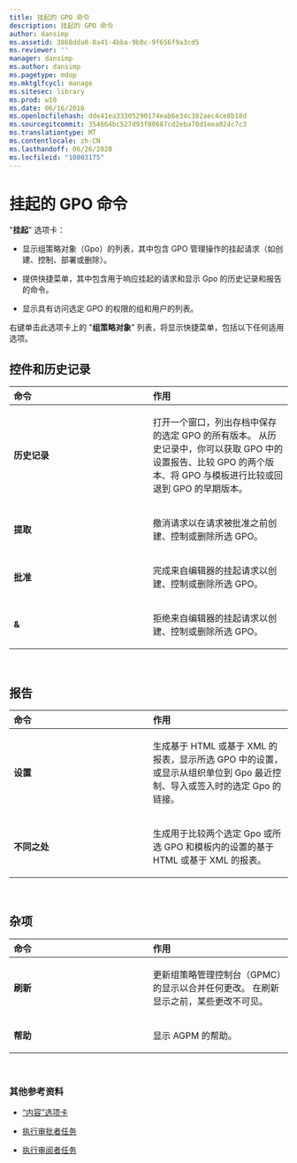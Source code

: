 ```yaml
---
title: 挂起的 GPO 命令
description: 挂起的 GPO 命令
author: dansimp
ms.assetid: 3868dda0-8a41-4bba-9b0c-9f656f9a3cd5
ms.reviewer: ''
manager: dansimp
ms.author: dansimp
ms.pagetype: mdop
ms.mktglfcycl: manage
ms.sitesec: library
ms.prod: w10
ms.date: 06/16/2016
ms.openlocfilehash: dde41ea33305290174eab6e34c382aec4ce8b18d
ms.sourcegitcommit: 354664bc527d93f80687cd2eba70d1eea024c7c3
ms.translationtype: MT
ms.contentlocale: zh-CN
ms.lasthandoff: 06/26/2020
ms.locfileid: "10803175"
---
```

# 挂起的 GPO 命令


"**挂起**" 选项卡：

-   显示组策略对象（Gpo）的列表，其中包含 GPO 管理操作的挂起请求（如创建、控制、部署或删除）。

-   提供快捷菜单，其中包含用于响应挂起的请求和显示 Gpo 的历史记录和报告的命令。

-   显示具有访问选定 GPO 的权限的组和用户的列表。

右键单击此选项卡上的 "**组策略对象**" 列表，将显示快捷菜单，包括以下任何适用选项。

## 控件和历史记录


<table>
<colgroup>
<col width="50%" />
<col width="50%" />
</colgroup>
<thead>
<tr class="header">
<th align="left">命令</th>
<th align="left">作用</th>
</tr>
</thead>
<tbody>
<tr class="odd">
<td align="left"><p><strong>历史记录</strong></p></td>
<td align="left"><p>打开一个窗口，列出存档中保存的选定 GPO 的所有版本。 从历史记录中，你可以获取 GPO 中的设置报告、比较 GPO 的两个版本、将 GPO 与模板进行比较或回退到 GPO 的早期版本。</p></td>
</tr>
<tr class="even">
<td align="left"><p><strong>提取</strong></p></td>
<td align="left"><p>撤消请求以在请求被批准之前创建、控制或删除所选 GPO。</p></td>
</tr>
<tr class="odd">
<td align="left"><p><strong>批准</strong></p></td>
<td align="left"><p>完成来自编辑器的挂起请求以创建、控制或删除所选 GPO。</p></td>
</tr>
<tr class="even">
<td align="left"><p><strong>&</strong></p></td>
<td align="left"><p>拒绝来自编辑器的挂起请求以创建、控制或删除所选 GPO。</p></td>
</tr>
</tbody>
</table>

 

## 报告


<table>
<colgroup>
<col width="50%" />
<col width="50%" />
</colgroup>
<thead>
<tr class="header">
<th align="left">命令</th>
<th align="left">作用</th>
</tr>
</thead>
<tbody>
<tr class="odd">
<td align="left"><p><strong>设置</strong></p></td>
<td align="left"><p>生成基于 HTML 或基于 XML 的报表，显示所选 GPO 中的设置，或显示从组织单位到 Gpo 最近控制、导入或签入时的选定 Gpo 的链接。</p></td>
</tr>
<tr class="even">
<td align="left"><p><strong>不同之处</strong></p></td>
<td align="left"><p>生成用于比较两个选定 Gpo 或所选 GPO 和模板内的设置的基于 HTML 或基于 XML 的报表。</p></td>
</tr>
</tbody>
</table>

 

## 杂项


<table>
<colgroup>
<col width="50%" />
<col width="50%" />
</colgroup>
<thead>
<tr class="header">
<th align="left">命令</th>
<th align="left">作用</th>
</tr>
</thead>
<tbody>
<tr class="odd">
<td align="left"><p><strong>刷新</strong></p></td>
<td align="left"><p>更新组策略管理控制台（GPMC）的显示以合并任何更改。 在刷新显示之前，某些更改不可见。</p></td>
</tr>
<tr class="even">
<td align="left"><p><strong>帮助</strong></p></td>
<td align="left"><p>显示 AGPM 的帮助。</p></td>
</tr>
</tbody>
</table>

 

### 其他参考资料

-   [“内容”选项卡](contents-tab-agpm30ops.md)

-   [执行审批者任务](performing-approver-tasks-agpm30ops.md)

-   [执行审阅者任务](performing-reviewer-tasks-agpm30ops.md)

 

 





